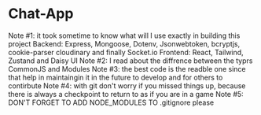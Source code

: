 # Chat-App

Note #1: it took sometime to know what will I use exactly in building this project
Backend: Express, Mongoose, Dotenv, Jsonwebtoken, bcryptjs, cookie-parser cloudinary and finally Socket.io
Frontend: React, Tailwind, Zustand and Daisy UI
Note #2: I read about the diffrence between the typrs CommonJS and Modules
Note #3: the best code is the readble one since that help in maintaingin it in the future to develop and for others
to contirbute
Note #4: with git don't worry if you missed things up, because there is always a checkpoint
to return to as if you are in a game
Note #5: DON'T FORGET TO ADD NODE_MODULES TO .gitignore please

